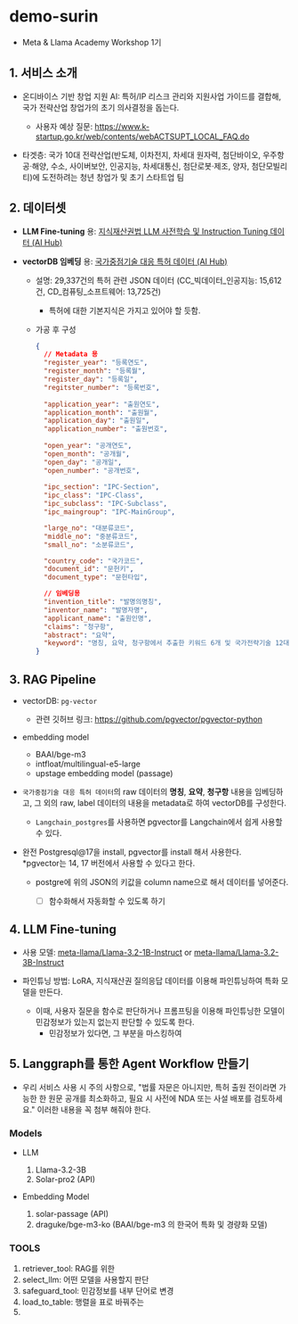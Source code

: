 # demo-surin

- Meta & Llama Academy Workshop 1기

## 1. 서비스 소개

- 온디바이스 기반 창업 지원 AI: 특허/IP 리스크 관리와 지원사업 가이드를 결합해, 국가 전략산업 창업가의 초기 의사결정을 돕는다.
  - 사용자 예상 질문: https://www.k-startup.go.kr/web/contents/webACTSUPT_LOCAL_FAQ.do

- 타겟층: 국가 10대 전략산업(반도체, 이차전지, 차세대 원자력, 첨단바이오, 우주항공·해양, 수소, 사이버보안, 인공지능, 차세대통신, 첨단로봇·제조, 양자, 첨단모빌리티)에 도전하려는 청년 창업가 및 초기 스타트업 팀

## 2. 데이터셋

- **LLM Fine-tuning** 용: [지식재산권법 LLM 사전학습 및 Instruction Tuning 데이터 (AI Hub)](https://www.aihub.or.kr/aihubdata/data/view.do?searchKeyword=%EC%A7%80%EC%8B%9D%EC%9E%AC&aihubDataSe=data&dataSetSn=71843)

- **vectorDB 임베딩** 용: [국가중점기술 대응 특허 데이터 (AI Hub)](https://www.aihub.or.kr/aihubdata/data/view.do?searchKeyword=%EC%A7%80%EC%8B%9D%EC%9E%AC&aihubDataSe=data&dataSetSn=71739)
  - 설명: 29,337건의 특허 관련 JSON 데이터 (CC_빅데이터_인공지능: 15,612건, CD_컴퓨팅_소프트웨어: 13,725건)
    - 특허에 대한 기본지식은 가지고 있어야 할 듯함.
  - 가공 후 구성
    
    ```json
    { 
      // Metadata 용
      "register_year": "등록연도",
      "register_month": "등록월",
      "register_day": "등록일",
      "regitster_number": "등록번호",
      
      "application_year": "출원연도",
      "application_month": "출원월",
      "application_day": "출원일",
      "application_number": "출원번호",
      
      "open_year": "공개연도",
      "open_month": "공개월",
      "open_day": "공개일",
      "open_number": "공개번호",
      
      "ipc_section": "IPC-Section",
      "ipc_class": "IPC-Class",
      "ipc_subclass": "IPC-Subclass",
      "ipc_maingroup": "IPC-MainGroup",

      "large_no": "대분류코드",
      "middle_no": "중분류코드",
      "small_no": "소분류코드",

      "country_code": "국가코드",
      "document_id": "문헌키",
      "document_type": "문헌타입",

      // 임베딩용
      "invention_title": "발명의명칭",
      "inventor_name": "발명자명",
      "applicant_name": "출원인명",
      "claims": "청구항",
      "abstract": "요약",
      "keyword": "명칭, 요약, 청구항에서 추출한 키워드 6개 및 국가전략기술 12대 분야 대분류 1개 (리스트 형태로 저장: /로 split하기)"
    }
    ```

## 3. RAG Pipeline

- vectorDB: `pg-vector`
  - 관련 깃허브 링크: https://github.com/pgvector/pgvector-python

- embedding model
  - BAAI/bge-m3
  - intfloat/multilingual-e5-large 
  - upstage embedding model (passage)

- `국가중점기술 대응 특허 데이터`의 raw 데이터의 **명칭**, **요약**, **청구항** 내용을 임베딩하고, 그 외의 raw, label 데이터의 내용을 metadata로 하여 vectorDB를 구성한다.
  - `Langchain_postgres`를 사용하면 pgvector를 Langchain에서 쉽게 사용할 수 있다.

- 완전 Postgresql@17을 install, pgvector를 install 해서 사용한다.  
  *pgvector는 14, 17 버전에서 사용할 수 있다고 한다.
  - postgre에 위의 JSON의 키값을 column name으로 해서 데이터를 넣어준다. 
    - [ ] 함수화해서 자동화할 수 있도록 하기


## 4. LLM Fine-tuning

- 사용 모델: [meta-llama/Llama-3.2-1B-Instruct](https://huggingface.co/meta-llama/Llama-3.2-1B-Instruct) or [meta-llama/Llama-3.2-3B-Instruct](https://huggingface.co/meta-llama/Llama-3.2-3B-Instruct)

- 파인튜닝 방법: LoRA, 지식재산권 질의응답 데이터를 이용해 파인튜닝하여 특화 모델을 만든다.
  - 이때, 사용자 질문을 함수로 판단하거나 프롬프팅을 이용해 파인튜닝한 모델이 민감정보가 있는지 없는지 판단할 수 있도록 한다.
    - 민감정보가 있다면, 그 부분을 마스킹하여

## 5. Langgraph를 통한 Agent Workflow 만들기

- 우리 서비스 사용 시 주의 사항으로, "법률 자문은 아니지만, 특허 출원 전이라면 가능한 한 원문 공개를 최소화하고, 필요 시 사전에 NDA 또는 사설 배포를 검토하세요." 이러한 내용을 꼭 첨부 해줘야 한다.

### Models
  
  - LLM

    1. Llama-3.2-3B
    2. Solar-pro2 (API)

  - Embedding Model

    1. solar-passage (API)
    2. draguke/bge-m3-ko (BAAI/bge-m3 의 한국어 특화 및 경량화 모델)

### TOOLS
  
  1. retriever_tool: RAG를 위한
  2. select_llm: 어떤 모델을 사용할지 판단
  3. safeguard_tool: 민감정보를 내부 단어로 변경
  4. load_to_table: 행렬을 표로 바꿔주는 
  5. 